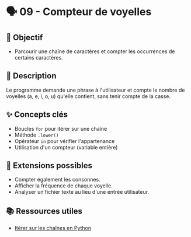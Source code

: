 # 🗣️ 09 - Compteur de voyelles

## 🎯 Objectif

- Parcourir une chaîne de caractères et compter les occurrences de certains caractères.

## 📝 Description

Le programme demande une phrase à l'utilisateur et compte le nombre de voyelles (a, e, i, o, u) qu'elle contient, sans tenir compte de la casse.

## ✨ Concepts clés

- Boucles `for` pour itérer sur une chaîne
- Méthode `.lower()`
- Opérateur `in` pour vérifier l'appartenance
- Utilisation d'un compteur (variable entière)

## 🚀 Extensions possibles

- Compter également les consonnes.
- Afficher la fréquence de chaque voyelle.
- Analyser un fichier texte au lieu d'une entrée utilisateur.

## 📚 Ressources utiles

- [Itérer sur les chaînes en Python](https://www.tutorialspoint.com/iterate-over-characters-of-a-string-in-python)